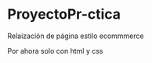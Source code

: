 # ProyectoPr-ctica

Relaización de página estilo ecommmerce

Por ahora solo con html y css


<!-- un comentario más para github -->
